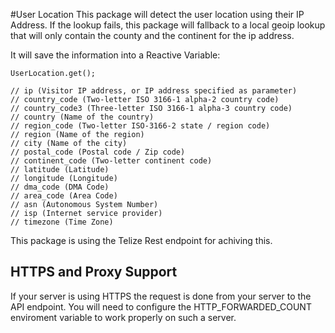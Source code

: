 #User Location
This package will detect the user location using their IP Address.
If the lookup fails, this package will fallback to a local geoip lookup that
will only contain the county and the continent for the ip address.

It will save the information into a Reactive Variable:

	UserLocation.get();

	// ip (Visitor IP address, or IP address specified as parameter)
	// country_code (Two-letter ISO 3166-1 alpha-2 country code)
	// country_code3 (Three-letter ISO 3166-1 alpha-3 country code)
	// country (Name of the country)
	// region_code (Two-letter ISO-3166-2 state / region code)
	// region (Name of the region)
	// city (Name of the city)
	// postal_code (Postal code / Zip code)
	// continent_code (Two-letter continent code)
	// latitude (Latitude)
	// longitude (Longitude)
	// dma_code (DMA Code)
	// area_code (Area Code)
	// asn (Autonomous System Number)
	// isp (Internet service provider)
	// timezone (Time Zone)


This package is using the Telize Rest endpoint for achiving this.

## HTTPS and Proxy Support

If your server is using HTTPS the request is done from your server to the API endpoint. You will need to configure the HTTP_FORWARDED_COUNT enviroment variable to work properly on such a server.	